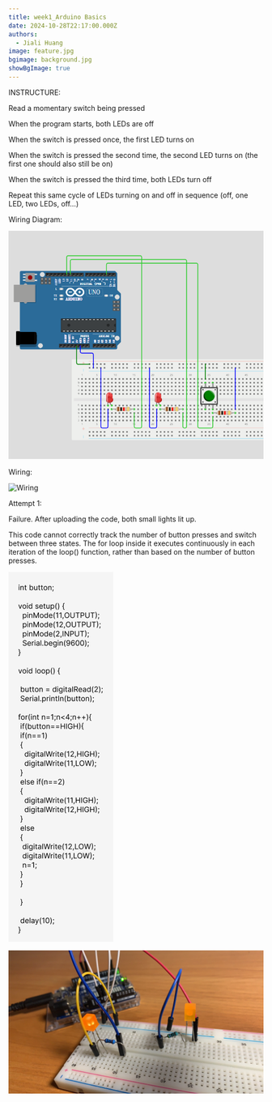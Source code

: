 ```yaml
---
title: week1_Arduino Basics
date: 2024-10-28T22:17:00.000Z
authors:
  - Jiali Huang
image: feature.jpg
bgimage: background.jpg
showBgImage: true
---
```

INSTRUCTURE:

Read a momentary switch being pressed

When the program starts, both LEDs are off

When the switch is pressed once, the first LED turns on

When the switch is pressed the second time, the second LED turns on (the first one should also still be on)

When the switch is pressed the third time, both LEDs turn off

Repeat this same cycle of LEDs turning on and off in sequence (off, one LED, two LEDs, off…)



Wiring Diagram:

![wiring diagram](wiring-diagram.png)

Wiring:

![Wiring](wiring.jpg)



Attempt 1: 

Failure. After uploading the code, both small lights lit up. 

This code cannot correctly track the number of button presses and switch between three states. The for loop inside it executes continuously in each iteration of the loop() function, rather than based on the number of button presses.

![01](01.png)

![01_](01_.jpg)



![]()
